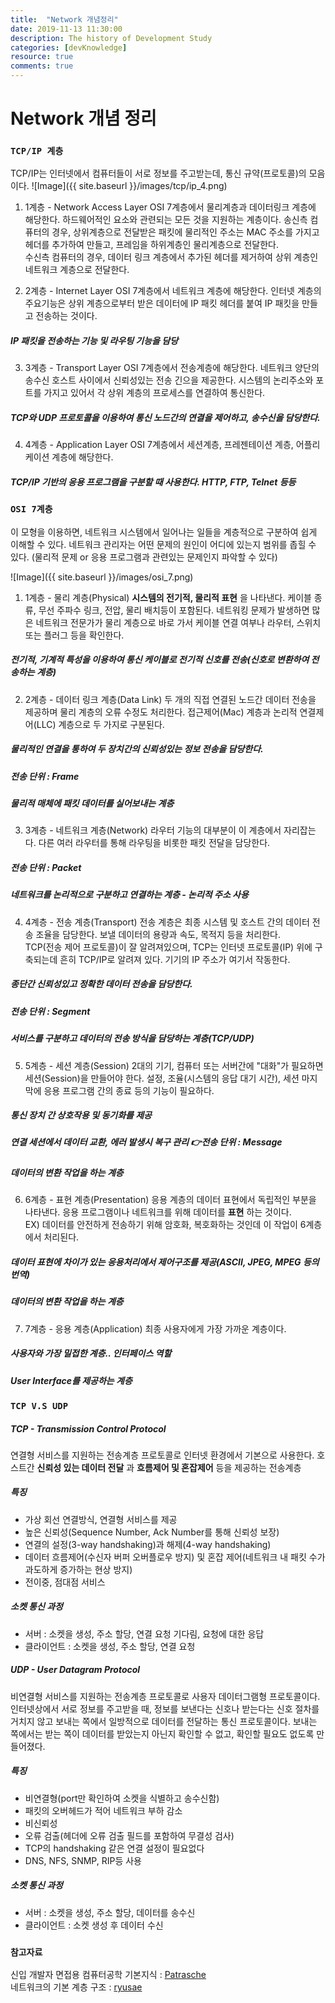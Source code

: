 ```yaml
---
title:  "Network 개념정리"
date: 2019-11-13 11:30:00
description: The history of Development Study
categories: [devKnowledge]
resource: true
comments: true
---
```

# Network 개념 정리
### `TCP/IP 계층`
TCP/IP는 인터넷에서 컴퓨터들이 서로 정보를 주고받는데, 통신 규약(프로토콜)의 모음이다.
![Image]({{ site.baseurl }}/images/tcp/ip_4.png)<br>
1. 1계층 - Network Access Layer
OSI 7계층에서 물리계층과 데이터링크 계층에 해당한다. 하드웨어적인 요소와 관련되는 모든 것을 지원하는 계층이다.
송신측 컴퓨터의 경우, 상위계층으로 전달받은 패킷에 물리적인 주소는 MAC 주소를 가지고 헤더를 추가하여 만들고, 프레임을 하위계층인 물리계층으로 전달한다.<br>
수신측 컴퓨터의 경우, 데이터 링크 계층에서 추가된 헤더를 제거하여 상위 계층인 네트워크 계층으로 전달한다.<br>

2. 2계층 - Internet Layer
OSI 7계층에서 네트워크 계층에 해당한다. 인터넷 계층의 주요기능은 상위 계층으로부터 받은 데이터에 IP 패킷 헤더를 붙여
IP 패킷을 만들고 전송하는 것이다.
##### IP 패킷을 전송하는 기능 및 라우팅 기능을 담당

3. 3계층 - Transport Layer
OSI 7계층에서 전송계층에 해당한다. 네트워크 양단의 송수신 호스트 사이에서 신뢰성있는 전송 긴으을 제공한다. 시스템의 논리주소와 포트를 가지고 있어서 각 상위 계층의 프로세스를 연결하여 통신한다.
##### TCP와 UDP 프로토콜을 이용하여 통신 노드간의 연결을 제어하고, 송수신을 담당한다.

4. 4계층 - Application Layer
OSI 7계층에서 세션계층, 프레젠테이션 계층, 어플리케이션 계층에 해당한다.
##### TCP/IP 기반의 응용 프로그램을 구분할 때 사용한다. HTTP, FTP, Telnet 등등


### `OSI 7계층`
이 모형을 이용하면, 네트워크 시스템에서 일어나는 일들을 계층적으로 구분하여 쉽게 이해할 수 있다. 네트워크 관리자는 어떤 문제의 원인이 어디에 있는지 범위를 좁힐 수 있다. (물리적 문제 or 응용 프로그램과 관련있는 문제인지 파악할 수 있다)<br>

![Image]({{ site.baseurl }}/images/osi_7.png)<br>

1. 1계층 - 물리 계층(Physical)
**시스템의 전기적, 물리적 표현** 을 나타낸다. 케이블 종류, 무선 주파수 링크, 전압, 물리 배치등이 포함된다. 네트워킹 문제가 발생하면 많은 네트워크 전문가가 물리 계층으로 바로 가서 케이블 연결 여부나 라우터, 스위치 또는 플러그 등을 확인한다.<br>
##### 전기적, 기계적 특성을 이용하여 통신 케이블로 전기적 신호를 전송(신호로 변환하여 전송하는 계층)

2. 2계층 - 데이터 링크 계층(Data Link)
두 개의 직접 연결된 노드간 데이터 전송을 제공하며 물리 계층의 오류 수정도 처리한다. 접근제어(Mac) 계층과 논리적 연결제어(LLC) 계층으로 두 가지로 구분된다.<br>
##### 물리적인 연결을 통하여 두 장치간의 신뢰성있는 정보 전송을 담당한다.
##### 전송 단위 : Frame
##### 물리적 매체에 패킷 데이터를 실어보내는 계층

3. 3계층 - 네트워크 계층(Network)
라우터 기능의 대부분이 이 계층에서 자리잡는다. 다른 여러 라우터를 통해 라우팅을 비롯한 패킷 전달을 담당한다.
##### 전송 단위 : Packet
##### 네트워크를 논리적으로 구분하고 연결하는 계층 - 논리적 주소 사용

4. 4계층 - 전송 계층(Transport)
전송 계층은 최종 시스템 및 호스트 간의 데이터 전송 조율을 담당한다. 보낼 데이터의 용량과 속도, 목적지 등을 처리한다. <br>
TCP(전송 제어 프로토콜)이 잘 알려져있으며, TCP는 인터넷 프로토콜(IP) 위에 구축되는데 흔히 TCP/IP로 알려져 있다. 기기의 IP 주소가 여기서 작동한다.<br>
##### 종단간 신뢰성있고 정확한 데이터 전송을 담당한다.
##### 전송 단위 : Segment
##### 서비스를 구분하고 데이터의 전송 방식을 담당하는 계층(TCP/UDP)

5. 5계층 - 세션 계층(Session)
2대의 기기, 컴퓨터 또는 서버간에 "대화"가 필요하면 세션(Session)을 만들어야 한다. 설정, 조율(시스템의 응답 대기 시간), 세션 마지막에 응용 프로그램 간의 종료 등의 기능이 필요하다.<br>
##### 통신 장치 간 상호작용 및 동기화를 제공
##### 연결 세션에서 데이터 교환, 에러 발생시 복구 관리 👉전송 단위 : Message
##### 데이터의 변환 작업을 하는 계층

6. 6계층 - 표현 계층(Presentation)
응용 계층의 데이터 표현에서 독립적인 부분을 나타낸다. 응용 프로그램이나 네트워크를 위해 데이터를 **표현** 하는 것이다.
<br> EX) 데이터를 안전하게 전송하기 위해 암호화, 복호화하는 것인데 이 작업이 6계층에서 처리된다. <br>
##### 데이터 표현에 차이가 있는 응용처리에서 제어구조를 제공(ASCII, JPEG, MPEG 등의 번역)
##### 데이터의 변환 작업을 하는 계층

7. 7계층 - 응용 계층(Application)
최종 사용자에게 가장 가까운 계층이다.
##### 사용자와 가장 밀접한 계층.. 인터페이스 역할
##### User Interface를 제공하는 계층

### `TCP V.S UDP`
##### **TCP - Transmission Control Protocol**
연결형 서비스를 지원하는 전송계층 프로토콜로 인터넷 환경에서 기본으로 사용한다.
호스트간 **신뢰성 있는 데이터 전달** 과 **흐름제어 및 혼잡제어** 등을 제공하는 전송계층

##### 특징
- 가상 회선 연결방식, 연결형 서비스를 제공
- 높은 신뢰성(Sequence Number, Ack Number를 통해 신뢰성 보장)
- 연결의 설정(3-way handshaking)과 해제(4-way handshaking)
- 데이터 흐름제어(수신자 버퍼 오버플로우 방지) 및 혼잡 제어(네트워크 내 패킷 수가 과도하게 증가하는 현상 방지)
- 전이중, 점대점 서비스

##### 소켓 통신 과정
- 서버 : 소켓을 생성, 주소 할당, 연결 요청 기다림, 요청에 대한 응답
- 클라이언트 : 소켓을 생성, 주소 할당, 연결 요청

##### **UDP - User Datagram Protocol**
비연결형 서비스를 지원하는 전송계층 프로토콜로 사용자 데이터그램형 프로토콜이다.
인터넷상에서 서로 정보를 주고받을 때, 정보를 보낸다는 신호나 받는다는 신호 절차를 거치지 않고 보내는 쪽에서 일방적으로 데이터를 전달하는 통신 프로토콜이다. 보내는 쪽에서는 받는 쪽이 데이터를 받았는지 아닌지 확인할 수 없고, 확인할 필요도 없도록 만들어졌다. <br>

##### 특징
- 비연결형(port만 확인하여 소켓을 식별하고 송수신함)
- 패킷의 오버헤드가 적어 네트워크 부하 감소
- 비신뢰성
- 오류 검출(헤더에 오류 검출 필드를 포함하여 무결성 검사)
- TCP의 handshaking 같은 연결 설정이 필요없다
- DNS, NFS, SNMP, RIP등 사용

##### 소켓 통신 과정
- 서버 : 소켓을 생성, 주소 할당, 데이터를 송수신
- 클라이언트 : 소켓 생성 후 데이터 수신

### `참고자료`
신입 개발자 면접용 컴퓨터공학 기본지식 : [Patrasche](http://softwarepatrasche.blogspot.com/2016/04/blog-post.html)<br>
네트워크의 기본 계층 구조 : [ryusae](https://ryusae.tistory.com/4)<br>

